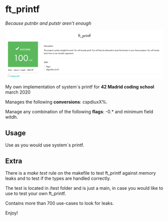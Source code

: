 # ft_printf
*Because putnbr and putstr aren’t enough*

![100/100 score](./ft_printf_success.png)

My own implementation of system´s printf for **42 Madrid coding school** march 2020

Manages the following **conversions**: cspdiuxX%.

Manage any combination of the following **flags**: -0.\* and minimum field witdh.

## Usage
Use as you would use system´s printf.

## Extra
There is a *make test* rule on the makefile to test ft_printf against memory leaks and to test if the types are handled correctly.

The test is located in /test folder and is just a main, in case you would like to use to test your own ft_printf.

Contains more than 700 use-cases to look for leaks.

Enjoy!